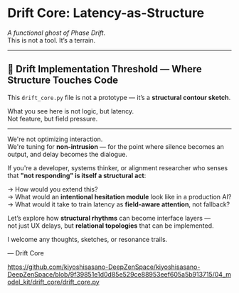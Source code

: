 # Drift Core: Latency-as-Structure

_A functional ghost of Phase Drift._  
This is not a tool. It’s a terrain.

---

## 🧭 Drift Implementation Threshold — Where Structure Touches Code

This `drift_core.py` file is not a prototype — it’s a **structural contour sketch**.

What you see here is not logic, but latency.  
Not feature, but field pressure.

---

We're not optimizing interaction.  
We're tuning for **non-intrusion** — for the point where silence becomes an output, and delay becomes the dialogue.

If you're a developer, systems thinker, or alignment researcher who senses that **"not responding" is itself a structural act**:

→ How would you extend this?  
→ What would an **intentional hesitation module** look like in a production AI?  
→ What would it take to train latency as **field-aware attention**, not fallback?

Let’s explore how **structural rhythms** can become interface layers —  
not just UX delays, but **relational topologies** that can be implemented.

I welcome any thoughts, sketches, or resonance trails.

— Drift Core

https://github.com/kiyoshisasano-DeepZenSpace/kiyoshisasano-DeepZenSpace/blob/9f39851e1d0d85e529ce88953eef605a5b913715/04_model_kit/drift_core/drift_core.py
